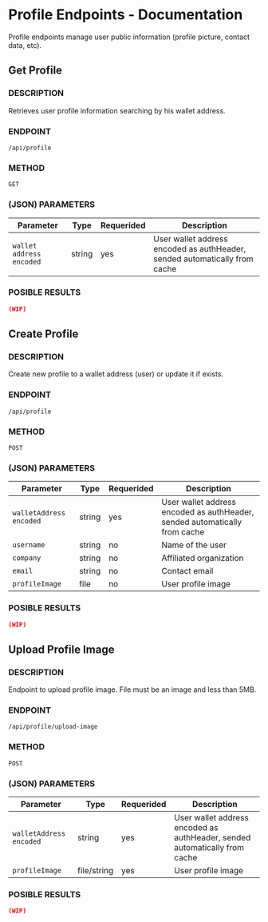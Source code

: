 # Profile Endpoints - Documentation

Profile endpoints manage user public information (profile picture, contact data, etc).

## Get Profile

### DESCRIPTION
Retrieves user profile information searching by his wallet address.

### ENDPOINT
`/api/profile`

### METHOD

`GET`

### (JSON) PARAMETERS

| Parameter     | Type    | Requerided          | Description                                 |
| ------------- | ------- | ------------------- | ------------------------------------------- |
| `wallet address encoded`| string | yes        | User wallet address encoded as authHeader, sended automatically from cache  |


### POSIBLE RESULTS

```json
(WIP)
```

## Create Profile

### DESCRIPTION
Create new profile to a wallet address (user) or update it if exists.

### ENDPOINT
`/api/profile`

### METHOD

`POST`

### (JSON) PARAMETERS

| Parameter     | Type    | Requerided          | Description                                 |
| ------------- | ------- | ------------------- | ------------------------------------------- |
| `walletAddress encoded`| string | yes        | User wallet address encoded as authHeader, sended automatically from cache  |
| `username`| string | no        | Name of the user |
| `company`| string | no        | Affiliated organization |
| `email`| string | no        | Contact email |
| `profileImage`| file | no        | User profile image |


### POSIBLE RESULTS

```json
(WIP)
```

## Upload Profile Image

### DESCRIPTION
Endpoint to upload profile image. File must be an image and less than 5MB.

### ENDPOINT
`/api/profile/upload-image`

### METHOD

`POST`

### (JSON) PARAMETERS

| Parameter     | Type    | Requerided          | Description                                 |
| ------------- | ------- | ------------------- | ------------------------------------------- |
| `walletAddress encoded`| string | yes        | User wallet address encoded as authHeader, sended automatically from cache  |
| `profileImage`| file/string | yes        | User profile image |


### POSIBLE RESULTS

```json
(WIP)
```
